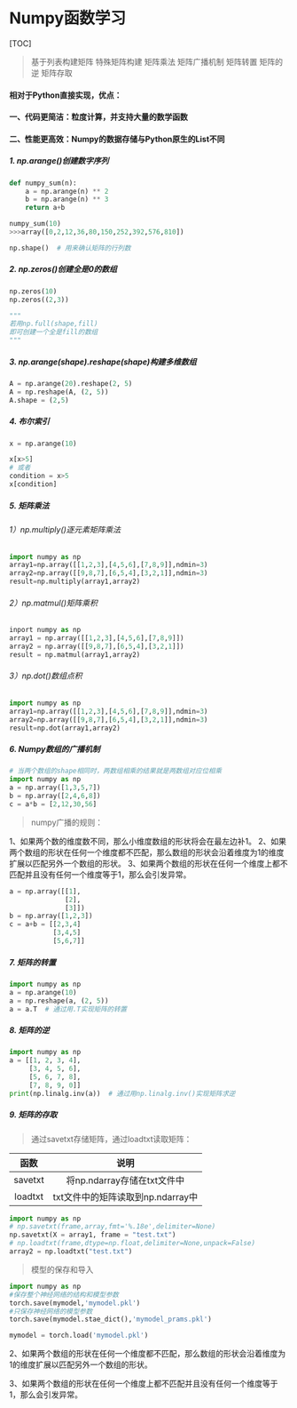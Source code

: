 # Numpy函数学习

[TOC]

>  基于列表构建矩阵 特殊矩阵构建 矩阵乘法 矩阵广播机制 矩阵转置 矩阵的逆 矩阵存取

#### **相对于Python直接实现，优点：**

#### 	一、代码更简洁：粒度计算，并支持大量的数学函数

#### 	二、性能更高效：Numpy的数据存储与Python原生的List不同

##### 1. np.arange()创建数字序列

```python
def numpy_sum(n):
    a = np.arange(n) ** 2
    b = np.arange(n) ** 3
    return a+b

numpy_sum(10)
>>>array([0,2,12,36,80,150,252,392,576,810])

np.shape()  # 用来确认矩阵的行列数
```

##### 2. np.zeros()创建全是0的数组

```python
np.zeros(10)
np.zeros((2,3))

"""
若用np.full(shape,fill)
即可创建一个全是fill的数组
"""
```

##### 3. np.arange(shape).reshape(shape)构建多维数组

```python
A = np.arange(20).reshape(2, 5)
A = np.reshape(A, (2, 5))
A.shape = (2,5)
```

##### 4. 布尔索引

```python
x = np.arange(10)

x[x>5]
# 或者
condition = x>5
x[condition]
```

##### 5. 矩阵乘法

###### 	1）np.multiply()逐元素矩阵乘法

```python
import numpy as np 
array1=np.array([[1,2,3],[4,5,6],[7,8,9]],ndmin=3) 
array2=np.array([[9,8,7],[6,5,4],[3,2,1]],ndmin=3) 
result=np.multiply(array1,array2) 
```

###### 	2）np.matmul()矩阵乘积

```python
inport numpy as np
array1 = np.array([[1,2,3],[4,5,6],[7,8,9]])
array2 = np.array([[9,8,7],[6,5,4],[3,2,1]])
result = np.matmul(array1,array2)
```

###### 	3）np.dot()数组点积

```python
import numpy as np 
array1=np.array([[1,2,3],[4,5,6],[7,8,9]],ndmin=3) 
array2=np.array([[9,8,7],[6,5,4],[3,2,1]],ndmin=3) 
result=np.dot(array1,array2) 
```

##### 6. Numpy数组的广播机制

```python
# 当两个数组的shape相同时，两数组相乘的结果就是两数组对应位相乘
import numpy as np
a = np.array([1,3,5,7])
b = np.array([2,4,6,8])
c = a*b = [2,12,30,56]
```

> numpy广播的规则：

1、如果两个数的维度数不同，那么小维度数组的形状将会在最左边补1。
2、如果两个数组的形状在任何一个维度都不匹配，那么数组的形状会沿着维度为1的维度扩展以匹配另外一个数组的形状。
3、如果两个数组的形状在任何一个维度上都不匹配并且没有任何一个维度等于1，那么会引发异常。

```python
a = np.array([[1],
              [2],
              [3]])
b = np.array([1,2,3])
c = a+b = [[2,3,4]
           [3,4,5]
           [5,6,7]]
```

##### 7. 矩阵的转置

```python
import numpy as np
a = np.arange(10)
a = np.reshape(a, (2, 5))
a = a.T  # 通过用.T实现矩阵的转置
```

##### 8. 矩阵的逆

```python
import numpy as np
a = [[1, 2, 3, 4],
     [3, 4, 5, 6],
     [5, 6, 7, 8],
     [7, 8, 9, 0]]
print(np.linalg.inv(a))  # 通过用np.linalg.inv()实现矩阵求逆
```

##### 9. 矩阵的存取

> 通过savetxt存储矩阵，通过loadtxt读取矩阵：

|  函数   |               说明                |
| :-----: | :-------------------------------: |
| savetxt |    将np.ndarray存储在txt文件中    |
| loadtxt | txt文件中的矩阵读取到np.ndarray中 |

```python
import numpy as np
# np.savetxt(frame,array,fmt='%.18e',delimiter=None)
np.savetxt(X = array1, frame = "test.txt")
# np.loadtxt(frame,dtype=np.float,delimiter=None,unpack=False)
array2 = np.loadtxt("test.txt")
```

> 模型的保存和导入

```python
import numpy as np
#保存整个神经网络的结构和模型参数
torch.save(mymodel,'mymodel.pkl')
#只保存神经网络的模型参数
torch.save(mymodel.stae_dict(),'mymodel_prams.pkl')

mymodel = torch.load('mymodel.pkl')
```



2、如果两个数组的形状在任何一个维度都不匹配，那么数组的形状会沿着维度为1的维度扩展以匹配另外一个数组的形状。

3、如果两个数组的形状在任何一个维度上都不匹配并且没有任何一个维度等于1，那么会引发异常。